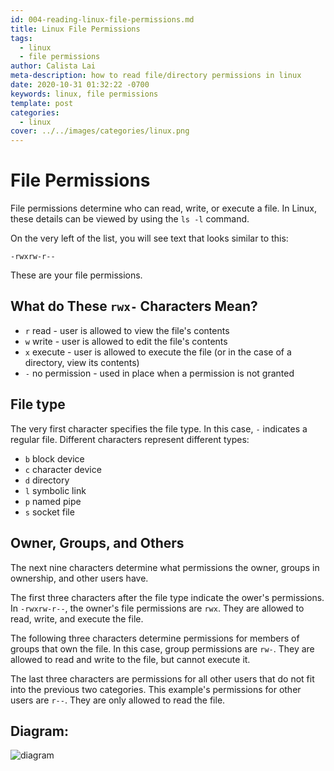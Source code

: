 ```yaml
---
id: 004-reading-linux-file-permissions.md
title: Linux File Permissions
tags:
  - linux
  - file permissions
author: Calista Lai
meta-description: how to read file/directory permissions in linux
date: 2020-10-31 01:32:22 -0700
keywords: linux, file permissions
template: post
categories:
  - linux
cover: ../../images/categories/linux.png
---
```


# File Permissions

File permissions determine who can read, write, or execute a file. In Linux, 
these details can be viewed by using the `ls -l` command. 

On the very left of the list, you will see text that looks similar to this:

`-rwxrw-r--`

These are your file permissions.

## What do These `rwx-` Characters Mean?

* `r` read - user is allowed to view the file's contents
* `w` write - user is allowed to edit the file's contents
* `x` execute - user is allowed to execute the file (or in the case of a directory, view its contents)
* `-` no permission - used in place when a permission is not granted

## File type
The very first character specifies the file type. In this case, `-` indicates a regular file. Different characters represent different types:
* `b` block device
* `c` character device
* `d` directory
* `l` symbolic link
* `p` named pipe
* `s` socket file

## Owner, Groups, and Others

The next nine characters determine what permissions the owner, groups in ownership, and other users have.

The first three characters after the file type indicate the ower's permissions. In `-rwxrw-r--`, the owner's file permissions are `rwx`. They are allowed to read, 
write, and execute the file.

The following three characters determine permissions for members of groups that own the file. In this case, group permissions are `rw-`. They are allowed to 
read and write to the file, but cannot execute it.

The last three characters are permissions for all other users that do not fit into the previous two categories. This example's permissions for other users are
`r--`. They are only allowed to read the file.

## Diagram:

![diagram](https://www.comentum.com/images/permissions.jpg)
